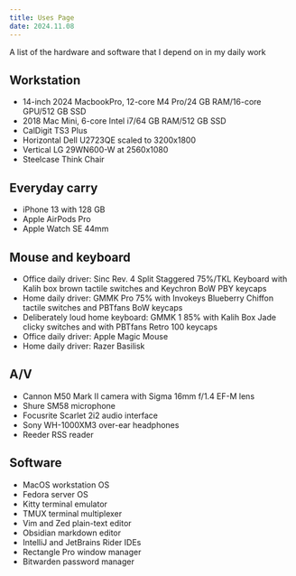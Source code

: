 ```yaml
---
title: Uses Page
date: 2024.11.08
---
```

A list of the hardware and software that I depend on in my daily work
## Workstation
  - 14-inch 2024 MacbookPro, 12-core M4 Pro/24 GB RAM/16-core GPU/512 GB SSD
  - 2018 Mac Mini, 6-core Intel i7/64 GB RAM/512 GB SSD
  - CalDigit TS3 Plus
  - Horizontal Dell U2723QE scaled to 3200x1800
  - Vertical LG 29WN600-W at 2560x1080
  - Steelcase Think Chair

## Everyday carry
  - iPhone 13 with 128 GB
  - Apple AirPods Pro
  - Apple Watch SE 44mm

## Mouse and keyboard
  - Office daily driver: Sinc Rev. 4 Split Staggered 75%/TKL Keyboard with Kalih box brown tactile switches and Keychron BoW PBY keycaps
  - Home daily driver: GMMK Pro 75% with Invokeys Blueberry Chiffon tactile switches and PBTfans BoW keycaps
  - Deliberately loud home keyboard: GMMK 1 85% with Kalih Box Jade clicky switches and with PBTfans Retro 100 keycaps
  - Office daily driver: Apple Magic Mouse
  - Home daily driver: Razer Basilisk

## A/V
  - Cannon M50 Mark II camera with Sigma 16mm f/1.4 EF-M lens
  - Shure SM58 microphone
  - Focusrite Scarlet 2i2 audio interface
  - Sony WH-1000XM3 over-ear headphones
  - Reeder RSS reader

## Software
  - MacOS workstation OS
  - Fedora server OS
  - Kitty terminal emulator
  - TMUX terminal multiplexer
  - Vim and Zed plain-text editor
  - Obsidian markdown editor
  - IntelliJ and JetBrains Rider IDEs
  - Rectangle Pro window manager
  - Bitwarden password manager
